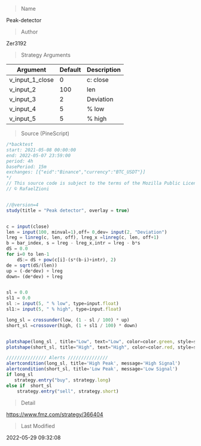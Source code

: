 
> Name

Peak-detector

> Author

Zer3192



> Strategy Arguments



|Argument|Default|Description|
|----|----|----|
|v_input_1_close|0|c: close|high|low|open|hl2|hlc3|hlcc4|ohlc4|
|v_input_2|100|len|
|v_input_3|2|Deviation|
|v_input_4|5| % low|
|v_input_5|5| % high|


> Source (PineScript)

``` javascript
/*backtest
start: 2021-05-08 00:00:00
end: 2022-05-07 23:59:00
period: 4h
basePeriod: 15m
exchanges: [{"eid":"Binance","currency":"BTC_USDT"}]
*/
// This source code is subject to the terms of the Mozilla Public License 2.0 at https://mozilla.org/MPL/2.0/
// © RafaelZioni


//@version=4
study(title = "Peak detector", overlay = true)


c = input(close)
len = input(100, minval=1),off= 0,dev= input(2, "Deviation")
lreg = linreg(c, len, off), lreg_x =linreg(c, len, off+1)
b = bar_index, s = lreg - lreg_x,intr = lreg - b*s
dS = 0.0
for i=0 to len-1
    dS:= dS + pow(c[i]-(s*(b-i)+intr), 2)  
de = sqrt(dS/(len))
up = (-de*dev) + lreg
down= (de*dev) + lreg 


sl = 0.0
sl1 = 0.0
sl := input(5, " % low", type=input.float)
sl1:= input(5, " % high", type=input.float)

long_sl = crossunder(low, (1 - sl / 100) * up) 
short_sl =crossover(high, (1 + sl1 / 100) * down) 


plotshape(long_sl , title="Low", text="Low", color=color.green, style=shape.labelup, location=location.belowbar, size=size.small, textcolor=color.white, transp=0)  //plot for buy icon
plotshape(short_sl, title="High", text="High", color=color.red, style=shape.labeldown, location=location.abovebar, size=size.small, textcolor=color.white, transp=0)  //plot for sell icon

/////////////// Alerts /////////////// 
alertcondition(long_sl, title='High Peak', message='High Signal')
alertcondition(short_sl, title='Low Peak', message='Low Signal')
if long_sl
   strategy.entry("buy", strategy.long)
else if  short_sl
    strategy.entry("sell", strategy.short)


```

> Detail

https://www.fmz.com/strategy/366404

> Last Modified

2022-05-29 09:32:08
